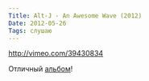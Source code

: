 ```yaml
---
Title: Alt-J - An Awesome Wave (2012)
Date: 2012-05-26
Tags: слушаю
---
```


http://vimeo.com/39430834

Отличный [альбом](http://www.discogs.com/-alt-j-An-Awesome-Wave/release/3588408)!